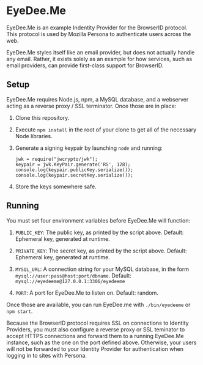 EyeDee.Me
=========

EyeDee.Me is an example Indentity Provider for the BrowserID protocol. This
protocol is used by Mozilla Persona to authenticate users across the web.

EyeDee.Me styles itself like an email provider, but does not actually handle
any email. Rather, it exists solely as an example for how services, such as
email providers, can provide first-class support for BrowserID.

Setup
-----

EyeDee.Me requires Node.js, npm, a MySQL database, and a webserver acting as a
reverse proxy / SSL terminator. Once those are in place:

1.  Clone this repository.

2.  Execute `npm install` in the root of your clone to get all of the necessary
    Node libraries.

3.  Generate a signing keypair by launching `node` and running:

        jwk = require("jwcrypto/jwk");
        keypair = jwk.KeyPair.generate('RS', 128);
        console.log(keypair.publicKey.serialize());
        console.log(keypair.secretKey.serialize());

4.  Store the keys somewhere safe.

Running
-------

You must set four environment variables before EyeDee.Me will function:

1.  `PUBLIC_KEY`: The public key, as printed by the script above. Default:
    Ephemeral key, generated at runtime.

2.  `PRIVATE_KEY`: The secret key, as printed by the script above. Default:
    Ephemeral key, generated at runtime.

3.  `MYSQL_URL`: A connection string for your MySQL database, in the form
    `mysql://user:pass@host:port/dbname`. Default:
    `mysql://eyedeeme@127.0.0.1:3306/eyedeeme`

4.  `PORT`: A port for EyeDee.Me to listen on. Default: random.

Once those are available, you can run EyeDee.me with `./bin/eyedeeme` or
`npm start`.

Because the BrowserID protocol requires SSL on connections to Identity
Providers, you must also configure a reverse proxy or SSL teminator to accept
HTTPS connections and forward them to a running EyeDee.Me instance, such as
the one on the port defined above. Otherwise, your users will not be forwarded
to your Identity Provider for authentication when logging in to sites with
Persona.
